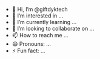 - 👋 Hi, I’m @giftdyktech
- 👀 I’m interested in ...
- 🌱 I’m currently learning ...
- 💞️ I’m looking to collaborate on ...
- 📫 How to reach me ...
- 😄 Pronouns: ...
- ⚡ Fun fact: ...

<!---
giftdyktech/giftdyktech is a ✨ special ✨ repository because its `README.md` (this file) appears on your GitHub profile.
You can click the Preview link to take a look at your changes.
--->
